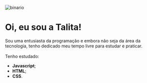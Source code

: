 ![binario](https://user-images.githubusercontent.com/71895567/95156523-247e0380-076d-11eb-8381-7eb1e3e3e2cd.jpg)

<h1>Oi, eu sou a Talita!</h1>

Sou uma entusiasta da programação e embora não seja da área da tecnologia, tenho dedicado meu tempo livre para estudar e praticar. <br><br>
Tenho estudado:<br>
* **Javascript**;
* **HTML**;
* **CSS**.

<!--
**Talita-8/Talita-8** is a ✨ _special_ ✨ repository because its `README.md` (this file) appears on your GitHub profile.

Here are some ideas to get you started:

- 🔭 I’m currently working on ...
- 🌱 I’m currently learning ...
- 👯 I’m looking to collaborate on ...
- 🤔 I’m looking for help with ...
- 💬 Ask me about ...
- 📫 How to reach me: ...
- 😄 Pronouns: ...
- ⚡ Fun fact: ...
-->
